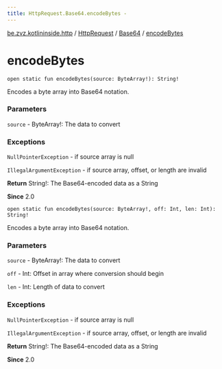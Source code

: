 ```yaml
---
title: HttpRequest.Base64.encodeBytes - 
---
```


[be.zvz.kotlininside.http](../../index.html) / [HttpRequest](../index.html) / [Base64](index.html) / [encodeBytes](./encode-bytes.html)

# encodeBytes

`open static fun encodeBytes(source: ByteArray!): String!`

Encodes a byte array into Base64 notation.

### Parameters

`source` - ByteArray!: The data to convert

### Exceptions

`NullPointerException` - if source array is null

`IllegalArgumentException` - if source array, offset, or length are invalid

**Return**
String!: The Base64-encoded data as a String

**Since**
2.0

`open static fun encodeBytes(source: ByteArray!, off: Int, len: Int): String!`

Encodes a byte array into Base64 notation.

### Parameters

`source` - ByteArray!: The data to convert

`off` - Int: Offset in array where conversion should begin

`len` - Int: Length of data to convert

### Exceptions

`NullPointerException` - if source array is null

`IllegalArgumentException` - if source array, offset, or length are invalid

**Return**
String!: The Base64-encoded data as a String

**Since**
2.0

